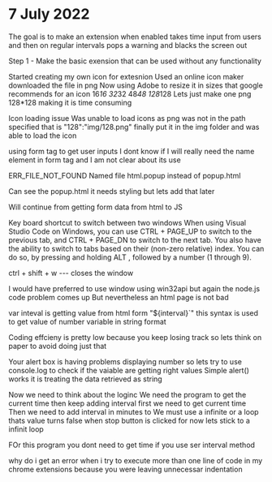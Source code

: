 # 7 July 2022

The goal is to make an extension when enabled takes time input from users and then on regular intervals pops a warning and blacks the screen out

Step 1 - Make the basic exension that can be used without any functionality

Started creating my own icon for extesnion
Used an online icon maker downloaded the file in png
Now using Adobe to resize it in sizes that google recommends for an icon 16*16 32*32 48*48 128*128
Lets just make one png 128*128 making it is time consuming

Icon loading issue
Was unable to load icons as png was not in the path specified that is "128":"img/128.png" finally put it in the img folder and was able to load the icon

using form tag to get user inputs
I dont know if I will really need the name element in form tag and I am not clear about its use

ERR_FILE_NOT_FOUND
Named file html.popup instead of popup.html

Can see the popup.html it needs styling but lets add that later

Will continue from getting form data from html to JS

Key board shortcut to switch between two windows
When using Visual Studio Code on Windows, you can use CTRL + PAGE_UP to switch to the previous tab, and CTRL + PAGE_DN to switch to the next tab. You also have the ability to switch to tabs based on their (non-zero relative) index. You can do so, by pressing and holding ALT , followed by a number (1 through 9).

ctrl + shift + w --- closes the window

I would have preferred to use window using win32api but again the node.js code problem comes up
But nevertheless an html page is not bad

var inteval is getting value from html form 
"${interval}`" this syntax is used to get value of number variable in string format

Coding effcieny is pretty low because you keep losing track so lets think on paper to avoid doing just that

Your alert box is having problems displaying number so lets try to use console.log to check if the vaiable are getting right values
Simple alert() works it is treating the data retrieved as string

Now we need to think about the loginc
We need the program to get the current time then keep adding interval 
    first we need to get current time 
    Then we need to add interval in minutes to
    We must use a infinite or a loop thats value turns false when stop button is clicked
    for now lets stick to a infinit loop

FOr this program you dont need to get time if you use ser interval method

why do i get an error when i try to execute more than one line of code in my chrome extensions
because you were leaving unnecessar indentation
